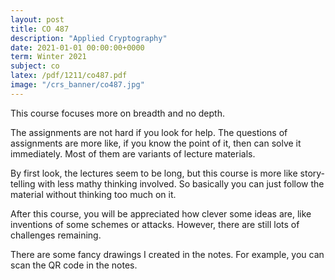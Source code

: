 ```yaml
---
layout: post
title: CO 487
description: "Applied Cryptography"
date: 2021-01-01 00:00:00+0000
term: Winter 2021
subject: co
latex: /pdf/1211/co487.pdf
image: "/crs_banner/co487.jpg"
---
```

This course focuses more on breadth and no depth.

The assignments are not hard if you look for help. The questions of assignments are more like, if you know the point of it, then can solve it immediately. Most of them are variants of lecture materials.

By first look, the lectures seem to be long, but this course is more like story-telling with less mathy thinking involved. So basically you can just follow the material without thinking too much on it.

After this course, you will be appreciated how clever some ideas are, like inventions of some schemes or attacks. However, there are still lots of challenges remaining.

There are some fancy drawings I created in the notes. For example, you can scan the QR code in the notes.
